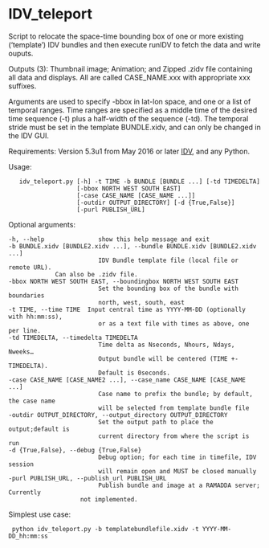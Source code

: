 # IDV_teleport
Script to relocate the space-time bounding box of one or more existing (‘template’) IDV bundles and then execute runIDV to fetch the data and write ouputs.

Outputs (3): Thumbnail image; Animation; and Zipped .zidv file containing all data and displays. All are called CASE_NAME.xxx with appropriate xxx suffixes. 

Arguments are used to specify -bbox in lat-lon space, and one or a list of temporal ranges. Time ranges are specified as a middle time of the desired time sequence (-t) plus a half-width of the sequence (-td). The temporal stride must be set in the template BUNDLE.xidv, and can only be changed in the IDV GUI.

Requirements: Version 5.3u1 from May 2016 or later [IDV](http://www.unidata.ucar.edu/software/idv/nightly/), and any Python. 

Usage:

       idv_teleport.py [-h] -t TIME -b BUNDLE [BUNDLE ...] [-td TIMEDELTA]
                       [-bbox NORTH WEST SOUTH EAST]
                       [-case CASE_NAME [CASE_NAME ...]]
                       [-outdir OUTPUT_DIRECTORY] [-d {True,False}]
                       [-purl PUBLISH_URL]
      
      
Optional arguments:

	-h, --help               show this help message and exit
    -b BUNDLE.xidv [BUNDLE2.xidv ...], --bundle BUNDLE.xidv [BUNDLE2.xidv ...]
                             IDV Bundle template file (local file or remote URL).
				 Can also be .zidv file.
	-bbox NORTH WEST SOUTH EAST, --boundingbox NORTH WEST SOUTH EAST
                             Set the bounding box of the bundle with boundaries
                             north, west, south, east
	-t TIME, --time TIME  Input central time as YYYY-MM-DD (optionally with hh:mm:ss),
                             or as a text file with times as above, one per line.						 
	-td TIMEDELTA, --timedelta TIMEDELTA
                             Time delta as Nseconds, Nhours, Ndays, Nweeks…
                             Output bundle will be centered (TIME +- TIMEDELTA).
                             Default is 0seconds. 
	-case CASE_NAME [CASE_NAME2 ...], --case_name CASE_NAME [CASE_NAME ...]
                             Case name to prefix the bundle; by default, the case name
                             will be selected from template bundle file
	-outdir OUTPUT_DIRECTORY, --output_directory OUTPUT_DIRECTORY
                             Set the output path to place the output;default is
                             current directory from where the script is run
	-d {True,False}, --debug {True,False}
                             Debug option; for each time in timefile, IDV session
                             will remain open and MUST be closed manually
	-purl PUBLISH_URL, --publish_url PUBLISH_URL
                             Publish bundle and image at a RAMADDA server; Currently
                        not implemented.

Simplest use case: 

     python idv_teleport.py -b templatebundlefile.xidv -t YYYY-MM-DD_hh:mm:ss
